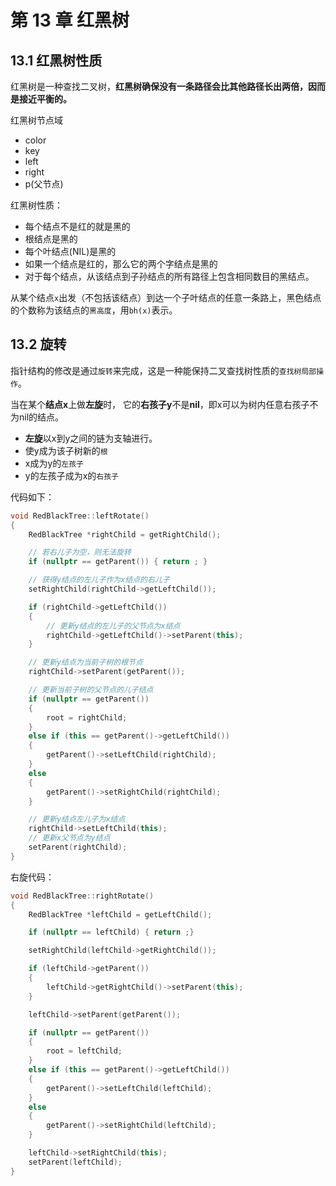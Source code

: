 第 13 章 红黑树
===============

## 13\.1 红黑树性质

红黑树是一种查找二叉树，**红黑树确保没有一条路径会比其他路径长出两倍，因而是接近平衡的。**

红黑树节点域

* color
* key
* left
* right
* p(父节点)

红黑树性质：

* 每个结点不是红的就是黑的
* 根结点是黑的
* 每个叶结点(NIL)是黑的
* 如果一个结点是红的，那么它的两个字结点是黑的
* 对于每个结点，从该结点到子孙结点的所有路径上包含相同数目的黑结点。

从某个结点`x`出发（不包括该结点）到达一个子叶结点的任意一条路上，黑色结点的个数称为该结点的`黑高度`，用`bh(x)`表示。

## 13\.2 旋转

指针结构的修改是通过`旋转`来完成，这是一种能保持二叉查找树性质的`查找树局部操作`。

当在某个**结点x**上做**左旋**时， 它的**右孩子y**不是**nil**，即x可以为树内任意右孩子不为nil的结点。

* **左旋**以x到y之间的链为支轴进行。
* 使y成为该子树新的`根`
* x成为y的`左孩子`
* y的左孩子成为x的`右孩子`

代码如下：

```cpp
void RedBlackTree::leftRotate()
{
    RedBlackTree *rightChild = getRightChild();

    // 若右儿子为空，则无法旋转
    if (nullptr == getParent()) { return ; }

    // 获得y结点的左儿子作为x结点的右儿子
    setRightChild(rightChild->getLeftChild());

    if (rightChild->getLeftChild())
    {
        // 更新y结点的左儿子的父节点为x结点
        rightChild->getLeftChild()->setParent(this);
    }

    // 更新y结点为当前子树的根节点
    rightChild->setParent(getParent());

    // 更新当前子树的父节点的儿子结点
    if (nullptr == getParent())
    {
        root = rightChild;
    }
    else if (this == getParent()->getLeftChild())
    {
        getParent()->setLeftChild(rightChild);
    }
    else
    {
        getParent()->setRightChild(rightChild);
    }

    // 更新y结点左儿子为x结点
    rightChild->setLeftChild(this);
    // 更新x父节点为y结点
    setParent(rightChild);
}
```

右旋代码：
```cpp
void RedBlackTree::rightRotate()
{
    RedBlackTree *leftChild = getLeftChild();

    if (nullptr == leftChild) { return ;}

    setRightChild(leftChild->getRightChild());

    if (leftChild->getParent())
    {
        leftChild->getRightChild()->setParent(this);
    }

    leftChild->setParent(getParent());

    if (nullptr == getParent())
    {
        root = leftChild;
    }
    else if (this == getParent()->getLeftChild())
    {
        getParent()->setLeftChild(leftChild);
    }
    else
    {
        getParent()->setRightChild(leftChild);
    }

    leftChild->setRightChild(this);
    setParent(leftChild);
}
```